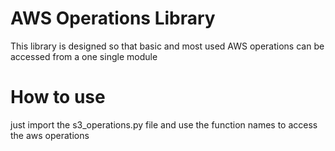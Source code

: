 # AWS Operations Library
This library is designed so that basic and most used AWS operations can be accessed from a one single module 

# How to use
just import the s3_operations.py file and use the function names to access the aws operations
